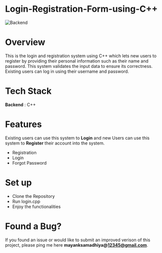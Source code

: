 # Login-Registration-Form-using-C++
![Backend](https://img.shields.io/badge/C++-red)

# Overview
This is the login and registration system using C++ which lets new users to register by providing their personal information such as their name and password. This system validates the input data to ensure its correctness. Existing users can log in using their username and password.

# Tech Stack
<strong>Backend</strong> : C++ <br />

# Features
Existing users can use this system to <strong>Login</strong> and new Users can use this system to <strong>Register</strong> their account into the system.

<ul>
  <li>Registration</li>
  <li>Login</li>
  <li>Forgot Password</li>
</ul>


# Set up
<ul>
  <li>Clone the Repository</li>
  <li>Run login.cpp</li>
  <li>Enjoy the functionalities</li>
</ul>

# Found a Bug?
If you found an issue or would like to submit an improved verison of this project, please ping me here <strong>mayanksamadhiya@12345@gmail.com</strong>.
